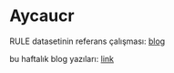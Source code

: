 # Aycaucr

RULE datasetinin referans çalışması: [blog](https://rrighart.github.io/Gatu/)

bu haftalık blog yazıları: [link](https://hackernoon.com/@karimcmahon)
